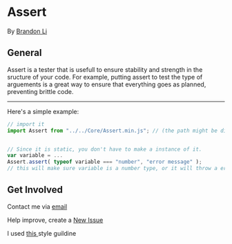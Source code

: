 <!--  
  README.md
  Created by Brandon Li on 3/2/19.
  Copyright © 2019 Brandon Li. All rights reserved. 
-->
Assert
=======
By [Brandon Li](https://github.com/brandonLi8)

## General

Assert is a tester that is usefull to ensure stability and strength in the sructure of your code. For example, putting assert to test the type of arguements is a great way to ensure that everything goes as planned, preventing brittle code.

-----------

Here's a simple example:

```javascript 
// import it
import Assert from "../../Core/Assert.min.js"; // (the path might be different)


// Since it is static, you don't have to make a instance of it.
var variable = ... 
Assert.assert( typeof variable === "number", "error message" ); 
// this will make sure variable is a number type, or it will throw a error

```

## Get Involved

Contact me via <a href="mailto:brandon.li820@icloud.com" target="_blank"> email </a>

Help improve, create a <a href="https://github.com/brandonLi8/Sherpa/issues" target="_blank">New Issue</a>

I used <a href="https://github.com/brandonLi8/Portfolio-Website/blob/master/Style.md" target="_blank"> this </a> style guildine


